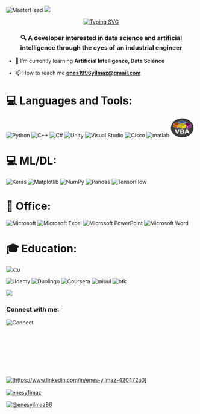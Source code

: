 ![MasterHead](https://web-assets.esetstatic.com/wls/2019/08/AI.jpg)
![](https://komarev.com/ghpvc/?username=enesyilmaz96&color=blue)
<div align="center">
 <a href="https://github.com/eneyilmaz96">
  <img src="https://readme-typing-svg.demolab.com?font=Fira+Code&size=28&duration=3000&pause=500&center=true&vCenter=true&width=435&lines=%f0%9f%91%8b+Hi+I'm+Enes+YILMAZ+%e2%9c%a8;%f0%9f%93%9a+Industrial+Engineer+%f0%9f%92%bb;Welcome+To+My+Profile+%f0%9f%91%80" alt="Typing SVG" />
 </a>
</div>


<h3 align="center">🔍 A developer interested in data science and artificial intelligence through the eyes of an industrial engineer</h3>

- 🌱 I’m currently learning **Artificial Intelligence, Data Science**

- 📫 How to reach me **enes1996yilmaz@gmail.com**



<!--
<details>
  <summary>:zap: GitHub Stats</summary> 
-->
# 💻 Languages and Tools:
![Python](https://img.shields.io/badge/python-3670A0?style=for-the-badge&logo=python&logoColor=ffdd54)
![C++](https://img.shields.io/badge/-C++-365dbf.svg?logo=C%2B%2B&style=for-the-badge)
![C#](https://img.shields.io/badge/c%23-%23239120.svg?style=for-the-badge&logo=csharp&logoColor=white)
![Unity](https://img.shields.io/badge/unity-%23000000.svg?style=for-the-badge&logo=unity&logoColor=white)
![Visual Studio](https://img.shields.io/badge/Visual%20Studio-5C2D91.svg?style=for-the-badge&logo=visual-studio&logoColor=white)
![Cisco](https://img.shields.io/badge/cisco-%23049fd9.svg?style=for-the-badge&logo=cisco&logoColor=black)
<img src="https://logos-world.net/wp-content/uploads/2020/12/MATLAB-Symbol.jpg" alt="matlab" width="80" height="30"/> </a> 
<img src="https://raw.githubusercontent.com/github/explore/71e4a0fc524fd1d7a0d9a940aa6b91f31458a87b/topics/vba/vba.png" alt="vba" width="60" height="50"/> </a> 


<!--
<details>
  <summary>:zap: GitHub Stats</summary> 
-->
# 💻 ML/DL:
![Keras](https://img.shields.io/badge/Keras-%23D00000.svg?style=for-the-badge&logo=Keras&logoColor=white)
![Matplotlib](https://img.shields.io/badge/Matplotlib-%23ffffff.svg?style=for-the-badge&logo=Matplotlib&logoColor=black)
![NumPy](https://img.shields.io/badge/numpy-%23013243.svg?style=for-the-badge&logo=numpy&logoColor=white)
![Pandas](https://img.shields.io/badge/pandas-%23150458.svg?style=for-the-badge&logo=pandas&logoColor=white)
![TensorFlow](https://img.shields.io/badge/TensorFlow-%23FF6F00.svg?style=for-the-badge&logo=TensorFlow&logoColor=white)

<!--
<details>
  <summary>:zap: GitHub Stats</summary> 
-->
# 🏢 Office:
![Microsoft](https://img.shields.io/badge/Microsoft-0078D4?style=for-the-badge&logo=microsoft&logoColor=white)
![Microsoft Excel](https://img.shields.io/badge/Microsoft_Excel-217346?style=for-the-badge&logo=microsoft-excel&logoColor=white)
![Microsoft PowerPoint](https://img.shields.io/badge/Microsoft_PowerPoint-B7472A?style=for-the-badge&logo=microsoft-powerpoint&logoColor=white)
![Microsoft Word](https://img.shields.io/badge/Microsoft_Word-2B579A?style=for-the-badge&logo=microsoft-word&logoColor=white)

<!--
<details>
  <summary>:zap: GitHub Stats</summary> 
-->
# 🎓 Education:
<img src="https://logowik.com/content/uploads/images/karadeniz-teknik-universitesi4132.jpg" alt="ktu" width="150" height="100"/> </a> 

![Udemy](https://img.shields.io/badge/Udemy-A435F0?style=for-the-badge&logo=Udemy&logoColor=white)
![Duolingo](https://img.shields.io/badge/Duolingo-%234DC730.svg?style=for-the-badge&logo=Duolingo&logoColor=white)
![Coursera](https://img.shields.io/badge/Coursera-%230056D2.svg?style=for-the-badge&logo=Coursera&logoColor=white)
<img src="https://www.filepicker.io/api/file/g9yU7b0SQvC4c7Ve7SXn" alt="miuul" width="75" height="30"/> </a> 
<img src="https://www.osmaniye.edu.tr/oku_img/haberler/d373cfd1b5314bed9faa89a2594e4479.jpeg" alt="btk" width="100" height="40"/> </a> 


  <a href="https://github.com/404"><img src="https://user-images.githubusercontent.com/73097560/115834477-dbab4500-a447-11eb-908a-139a6edaec5c.gif"></a>


<h3 align="left">Connect with me:</h3>
<img src="https://lottiefolder.com/wp-content/uploads/2022/11/network-share-gradient-lottie-icon-1.gif" alt="Connect" width=150 height=150 align="left">
<p align="left">
<a href="https://www.linkedin.com/in/enes-yilmaz-420472a0" target="blank"><img align="center" src="https://img.shields.io/badge/linkedin-%230077B5.svg?style=for-the-badge&logo=linkedin&logoColor=white" alt="[https://www.linkedin.com/in/enes-yilmaz-420472a0]" height="30" width="100" /></a>
 
<a href="https://kaggle.com/enesy1lmaz" target="blank"><img align="center" src="https://img.shields.io/badge/Kaggle-035a7d?style=for-the-badge&logo=kaggle&logoColor=white" alt="enesy1lmaz" height="30" width="100" /></a>

<a href="https://medium.com/@enesyilmaz96" target="blank"><img align="center" src="https://img.shields.io/badge/Medium-12100E?style=for-the-badge&logo=medium&logoColor=white" alt="@enesyilmaz96" height="30" width="100" /></a>
</p>

